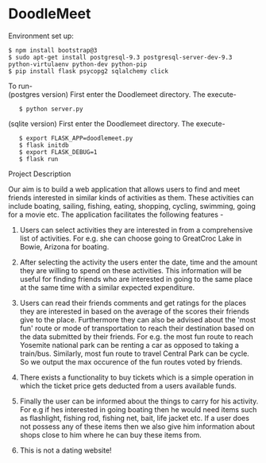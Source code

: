 # DoodleMeet

Environment set up:

```
$ npm install bootstrap@3
$ sudo apt-get install postgresql-9.3 postgresql-server-dev-9.3 python-virtulaenv python-dev python-pip
$ pip install flask psycopg2 sqlalchemy click
```

To run-  
(postgres version) First enter the Doodlemeet directory. The execute-
```
   $ python server.py

```

(sqlite version) First enter the Doodlemeet directory. The execute-
```
   $ export FLASK_APP=doodlemeet.py
   $ flask initdb
   $ export FLASK_DEBUG=1
   $ flask run
```  
   


Project Description

Our aim is to build a web application that allows users to find and meet
friends interested in similar kinds of activities as them. These activities can
include boating, sailing, fishing, eating, shopping, cycling, swimming,
going for a movie etc. The application facilitates the following features -

1. Users can select activities they are interested in from a comprehensive
list of activities. For e.g. she can choose going to GreatCroc Lake in
Bowie, Arizona for boating.  

2. After selecting the activity the users enter the date, time and the amount
they are willing to spend on these activities. This information will be
useful for finding friends who are interested in going to the same place at
the same time with a similar expected expenditure.
 
3. Users can read their friends comments and get ratings for the places they
are interested in based on the average of the scores their friends give to the
place. Furthermore they can also be advised about the 'most fun' route or
mode of transportation to reach their destination based on the data
submitted by their friends. For e.g. the most fun route to reach Yosemite
national park can be renting a car as opposed to taking a train/bus.
Similarly, most fun route to travel Central Park can be cycle. So we output
the max occurence of the fun routes voted by friends.

4. There exists a functionality to buy tickets which is a simple operation in
which the ticket price gets deducted from a users available funds.

5. Finally the user can be informed about the things to carry for his
activity. For e.g if hes interested in going boating then he would need items
such as flashlight, fishing rod, fishing net, bait, life jacket etc. If a user
does not possess any of these items then we also give him information
about shops close to him where he can buy these items from.

6. This is not a dating website!
